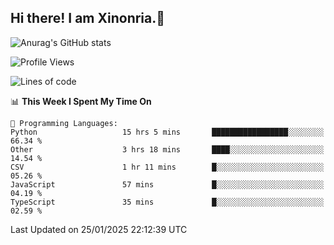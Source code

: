 ## Hi there! I am Xinonria.👋

![Anurag's GitHub stats](https://status-git-main-xinonrias-projects-f26540e3.vercel.app/api?username=xinonria&hide=stars,issues)

<!--START_SECTION:waka-->
![Profile Views](http://img.shields.io/badge/Profile%20Views-0-blue)

![Lines of code](https://img.shields.io/badge/From%20Hello%20World%20I%27ve%20Written-965.9%20thousand%20lines%20of%20code-blue)

📊 **This Week I Spent My Time On** 

```text
💬 Programming Languages: 
Python                   15 hrs 5 mins       █████████████████░░░░░░░░   66.34 % 
Other                    3 hrs 18 mins       ████░░░░░░░░░░░░░░░░░░░░░   14.54 % 
CSV                      1 hr 11 mins        █░░░░░░░░░░░░░░░░░░░░░░░░   05.26 % 
JavaScript               57 mins             █░░░░░░░░░░░░░░░░░░░░░░░░   04.19 % 
TypeScript               35 mins             █░░░░░░░░░░░░░░░░░░░░░░░░   02.59 % 
```


 Last Updated on 25/01/2025 22:12:39 UTC
<!--END_SECTION:waka-->

<!--
**xinonria/xinonria** is a ✨ _special_ ✨ repository because its `README.md` (this file) appears on your GitHub profile.

Here are some ideas to get you started:

- 🔭 I’m currently working on ...
- 🌱 I’m currently learning ...
- 👯 I’m looking to collaborate on ...
- 🤔 I’m looking for help with ...
- 💬 Ask me about ...
- 📫 How to reach me: ...
- 😄 Pronouns: ...
- ⚡ Fun fact: ...
-->
